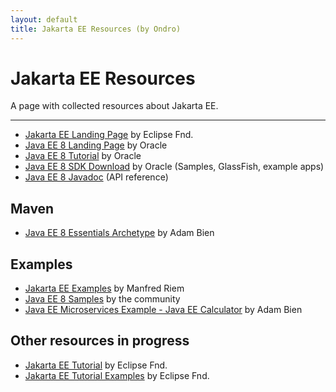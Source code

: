 ```yaml
---
layout: default
title: Jakarta EE Resources (by Ondro)
---
```

# Jakarta EE Resources 

A page with collected resources about Jakarta EE.

----------------------------------------

* [Jakarta EE Landing Page](https://jakarta.ee/) by Eclipse Fnd.
* [Java EE 8 Landing Page](https://javaee.github.io/) by Oracle
* [Java EE 8 Tutorial](https://javaee.github.io/tutorial/toc.html) by Oracle
* [Java EE 8 SDK Download](https://www.oracle.com/technetwork/java/javaee/downloads/java-ee-sdk-downloads-3908423.html) by Oracle (Samples, GlassFish, example apps)
* [Java EE 8 Javadoc](https://javaee.github.io/javaee-spec/javadocs/) (API reference)

## Maven

* [Java EE 8 Essentials Archetype](https://github.com/AdamBien/javaee8-essentials-archetype) by Adam Bien

## Examples

* [Jakarta EE Examples](https://github.com/manorrock/jakartaee-examples) by Manfred Riem
* [Java EE 8 Samples](https://github.com/javaee-samples/javaee8-samples) by the community
* [Java EE Microservices Example - Java EE Calculator](https://github.com/AdamBien/javaee-calculator) by Adam Bien

## Other resources in progress

* [Jakarta EE Tutorial](https://github.com/eclipse-ee4j/jakartaee-tutorial) by Eclipse Fnd.
* [Jakarta EE Tutorial Examples](https://github.com/eclipse-ee4j/jakartaee-tutorial-examples) by Eclipse Fnd.
